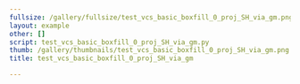 ```yaml
---
fullsize: /gallery/fullsize/test_vcs_basic_boxfill_0_proj_SH_via_gm.png
layout: example
other: []
script: test_vcs_basic_boxfill_0_proj_SH_via_gm.py
thumb: /gallery/thumbnails/test_vcs_basic_boxfill_0_proj_SH_via_gm.png
title: test_vcs_basic_boxfill_0_proj_SH_via_gm

---
```

